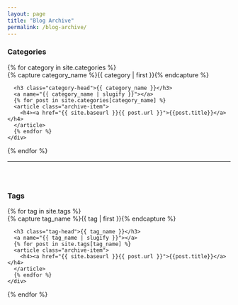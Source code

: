 ```yaml
---
layout: page
title: "Blog Archive"
permalink: /blog-archive/
---
```


<div id="categories">
  <h3>Categories</h3>
  {% for category in site.categories %}
    <div class="archive-group">
      {% capture category_name %}{{ category | first }}{% endcapture %}
      <div id="#{{ category_name | slugify }}"></div>
      <p></p>
      
      <h3 class="category-head">{{ category_name }}</h3>
      <a name="{{ category_name | slugify }}"></a>
      {% for post in site.categories[category_name] %}
      <article class="archive-item">
        <h4><a href="{{ site.baseurl }}{{ post.url }}">{{post.title}}</a></h4>
      </article>
      {% endfor %}
    </div>
  {% endfor %}
</div>

<hr style="border-top: 1px solid #e1e4e8; border-right: none; border-bottom: none; border-left: none;">
<div id="tags" style="padding-top:30px">
  <h3>Tags</h3>
  {% for tag in site.tags %}
    <div class="archive-group">
      {% capture tag_name %}{{ tag | first }}{% endcapture %}
      <div id="#{{ tag_name | slugify }}"></div>
      <p></p>

      <h3 class="tag-head">{{ tag_name }}</h3>
      <a name="{{ tag_name | slugify }}"></a>
      {% for post in site.tags[tag_name] %}
      <article class="archive-item">
        <h4><a href="{{ site.baseurl }}{{ post.url }}">{{post.title}}</a></h4>
      </article>
      {% endfor %}
    </div>
  {% endfor %}
</div>
